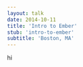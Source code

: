 ```yaml
---
layout: talk
date: 2014-10-11
title: 'Intro to Ember'
stub: 'intro-to-ember'
subtitle: 'Boston, MA'
---
```


hi